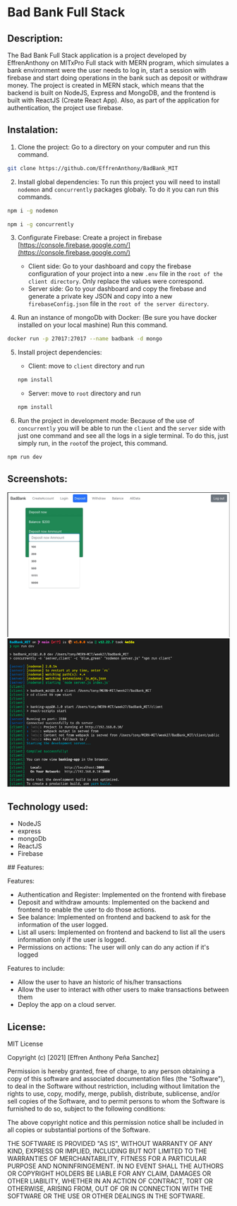 # Bad Bank Full Stack
## Description: 
The Bad Bank Full Stack application is a project developed by EffrenAnthony on MITxPro Full stack with MERN program, which simulates a bank environment were the user needs to log in, start a session with firebase and start doing operations in the bank such as deposit or withdraw money. The project is created in MERN stack, which means that the backend is built on NodeJS, Express and MongoDB, and the frontend is built with ReactJS (Create React App). Also, as part of the application for authentication, the project use firebase.

## Instalation:

1. Clone the project: Go to a directory on your computer and run this command.
```bash
git clone https://github.com/EffrenAnthony/BadBank_MIT
```
2. Install global dependencies: To run this project you will need to install `nodemon` and `concurrently` packages globaly. To do it you can run this commands.

```bash
npm i -g nodemon
```
```bash
npm i -g concurrently
```

3. Configurate Firebase: Create a project in firebase [https://console.firebase.google.com/](https://console.firebase.google.com/)
    - Client side: Go to your dashboard and copy the firebase configuration of your project into a new `.env` file in the `root of the client directory`. Only replace the values were correspond.
    - Server side: Go to your dashboard and copy the firebase and generate a private key JSON and copy into a new `firebaseConfig.json` file in the `root of the server directory`.

4. Run an instance of mongoDb with Docker: (Be sure you have docker installed on your local mashine) Run this command.

```bash
docker run -p 27017:27017 --name badbank -d mongo
```

5. Install project dependencies:

    - Client: move to `client` directory and run
    ```bash
    npm install
    ```
    - Server: move to `root` directory and run
    ```bash
    npm install
    ```

6. Run the project in development mode: Because of the use of `concurrently` you will be able to run the `client` and the `server` side with just one command and see all the logs in a sigle terminal. To do this, just simply run, in the `root`of the project, this command.

```bash
npm run dev
```

## Screenshots:
![gif](./AppView.gif "App view")
![terminal](./Concurrently.png "Terminal running")

## Technology used:
- NodeJS
- express
- mongoDb
- ReactJS
- Firebase

## Features:

Features:
- Authentication and Register: Implemented on the frontend with firebase
- Deposit and withdraw amounts: Implemented on the backend and frontend to enable the user to do those actions.
- See balance: Implemented on frontend and backend to ask for the information of the user logged.
- List all users: Implemented on frontend and backend to list all the users information only if the user is logged.
- Permissions on actions: The user will only can do any action if it's logged

Features to include:

- Allow the user to have an historic of his/her transactions
- Allow the user to interact with other users to make transactions between them
- Deploy the app on a cloud server.

## License: 
MIT License

Copyright (c) [2021] [Effren Anthony Peña Sanchez]

Permission is hereby granted, free of charge, to any person obtaining a copy
of this software and associated documentation files (the "Software"), to deal
in the Software without restriction, including without limitation the rights
to use, copy, modify, merge, publish, distribute, sublicense, and/or sell
copies of the Software, and to permit persons to whom the Software is
furnished to do so, subject to the following conditions:

The above copyright notice and this permission notice shall be included in all
copies or substantial portions of the Software.

THE SOFTWARE IS PROVIDED "AS IS", WITHOUT WARRANTY OF ANY KIND, EXPRESS OR
IMPLIED, INCLUDING BUT NOT LIMITED TO THE WARRANTIES OF MERCHANTABILITY,
FITNESS FOR A PARTICULAR PURPOSE AND NONINFRINGEMENT. IN NO EVENT SHALL THE
AUTHORS OR COPYRIGHT HOLDERS BE LIABLE FOR ANY CLAIM, DAMAGES OR OTHER
LIABILITY, WHETHER IN AN ACTION OF CONTRACT, TORT OR OTHERWISE, ARISING FROM,
OUT OF OR IN CONNECTION WITH THE SOFTWARE OR THE USE OR OTHER DEALINGS IN THE
SOFTWARE.